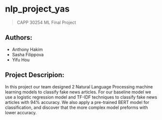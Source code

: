 # nlp_project_yas
> CAPP 30254 ML Final Project

## Authors: 
* Anthony Hakim
* Sasha Filippova
* Yifu Hou

## Project Descripion:
In this project our team designed 2 Natural Language Processing machine learning models to classify fake news articles. For our baseline model we use a logistic regression model and TF-IDF
techniques to classify fake news articles with 94% accuracy. We also apply a pre-trained BERT model for classification, and discover that the more complex model preforms 
with lower accuracy.
